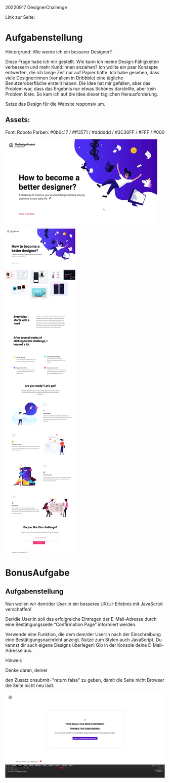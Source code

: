 20220917 DesignerChallenge

Link zur Seite: 

# Aufgabenstellung

Hintergrund: Wie werde ich ein besserer Designer?

Diese Frage habe ich mir gestellt. Wie kann ich meine Design-Fähigkeiten verbessern und mehr Kund:innen anziehen? Ich wollte ein paar Konzepte entwerfen, die ich lange Zeit nur auf Papier hatte. Ich habe gesehen, dass viele Designer:innen (vor allem in Dribbble) eine tägliche Benutzeroberfläche erstellt haben. Die Idee hat mir gefallen, aber das Problem war, dass das Ergebnis nur etwas Schönes darstellte, aber kein Problem löste. So kam ich auf die Idee dieser täglichen Herausforderung. 

Setze das Design für die Website responsiv um.


## Assets:
Font: Roboto
Farben: #0b0c17 / #ff3571 / #dddddd / #3C30FF / #FFF / #000

![](assets/img/Lev3_2_Project_css-vertiefung_designer-challenge.gif)

![](assets/img/Lev3_2_Project_css-vertiefung_designer-challenge.png)

# BonusAufgabe
## Aufgabenstellung

Nun wollen wir dem/der User:in ein besseres UX/UI-Erlebnis mit JavaScript verschaffen!

Der/die User:in soll das erfolgreiche Eintragen der E-Mail-Adresse durch eine Bestätigungsseite “Confirmation Page” informiert werden.

Verwende eine Funktion, die dem dem/der User:in nach der Einschreibung eine Bestätigungsnachricht anzeigt.
Nutze zum Stylen auch JavaScript.
Du kannst dir auch eigene Designs überlegen!
Gib in der Konsole deine E-Mail-Adresse aus.


Hinweis

Denke daran, deiner <form> den Zusatz onsubmit="return false" zu geben, damit die Seite nicht Browser die Seite nicht neu lädt.

![](assets/img/Screenshot%202021-01-18%20at%2018.17.10.png)
